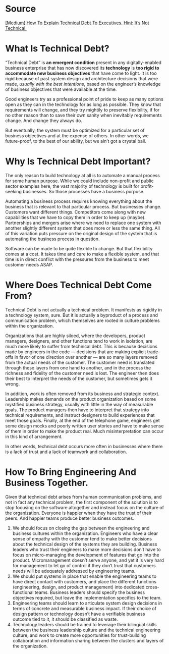 # Source

[[Medium] How To Explain Technical Debt To Executives. Hint: It’s Not Technical.](https://medium.com/startup-patterns/how-to-explain-technical-debt-to-executives-hint-its-not-technical-c581563375dc)

# What Is Technical Debt?

“Technical Debt” is **an emergent condition** present in any digitally-enabled business enterprise that has now discovered its **technology** is **too rigid to accommodate new business objectives** that have come to light. It is too rigid because of past system design and architecture decisions that were made, *usually with the best intentions*, based on the engineer’s knowledge of business objectives that were available at the time.

Good engineers try as a professional point of pride to keep as many options  open as they can in the technology for as long as possible. They know  that requirements will change, and they try mightily to preserve  flexibility, if for no other reason than to save their own sanity when  inevitably requirements change. And change they always do.

But eventually, the system must be optimized for a particular set of  business objectives and at the expense of others. In other words, we  future-proof, to the best of our ability, but we ain’t got a crystal  ball.

# Why Is Technical Debt Important?

The only reason to build technology at all is to automate a manual process  for some human purpose. While we could include non-profit and public  sector examples here, the vast majority of technology is built for  profit-seeking businesses. So those processes have a business purpose.

Automating a business process requires knowing everything about the business that  is relevant to that particular process. But businesses change. Customers want different things. Competitors come along with new capabilities  that we have to copy them in order to keep up (maybe). Partnerships and  mergers arise where we need to replace one system with another slightly  different system that does more or less the same thing. All of this  variation puts pressure on the original design of the system that is  automating the business process in question.

Software can be made to be quite flexible to change. But that flexibility comes  at a cost. It takes time and care to make a flexible system, and that  time is in direct conflict with the pressures from the business to meet  customer needs ASAP.

# Where Does Technical Debt Come From?

Technical Debt is not actually a technical problem. It manifests as rigidity in a technology system, sure. But it is actually a byproduct of a process  and communication problem, which themselves are rooted in culture  problems within the organization.

Organizations that are highly siloed, where the developers, product managers,  designers, and other functions tend to work in isolation, are much more  likely to suffer from technical debt. This is because decisions made by  engineers in the code — decisions that are making explicit trade-offs in favor of one direction over another — are so many layers removed from  the actual needs of the customer. The customer need is translated  through these layers from one hand to another, and in the process the  richness and fidelity of the customer need is lost. The engineer then  does their best to interpret the needs of the customer, but sometimes  gets it wrong.

In addition, work is often removed from its business and strategic  context. Leadership makes demands on the product organization based on  some mystified business strategy, usually with little in the way of  measurable goals. The product managers then have to interpret that  strategy into technical requirements, and instruct designers to build  experiences that meet those goals. Finally, at the end of the telephone  game, engineers get some design mocks and poorly written user stories  and have to make sense of them in order to make the product real. Much  misinterpretation can occur in this kind of arrangement.

In other words, technical debt occurs more often in businesses where there is a lack of trust and a lack of teamwork and collaboration.

# How To Bring Engineering And Business Together.

Given that technical debt arises from human communication problems, and not  in fact any technical problem, the first component of the solution is to stop focusing on the software altogether and instead focus on the  culture of the organization. Everyone is happier when they have the  trust of their peers. And happier teams produce better business  outcomes.

1. We should focus on closing the gap between the engineering and business  cultures within the organization. Engineers who have a clear sense of  empathy with the customer tend to make better decisions about the  technical design of the systems they are building. Business leaders who  trust their engineers to make more decisions don’t have to focus on  micro-managing the development of features that go into the product.  Micromanagement doesn’t serve anyone, and yet it is very hard for  management to let go of control if they don’t trust that customers needs will be adequately addressed by engineering teams.
2. We should put systems in place that enable the engineering teams to have  direct contact with customers, and place the different functions  (engineering, design, and product management) into dedicated  cross-functional teams. Business leaders should specify the business  objectives required, but leave the implementation specifics to the team.
3. Engineering teams should learn to articulate system design decisions in terms of  concrete and measurable business impact. If their choice of design  pattern or technology doesn’t have a verifiable business outcome tied to it, it should be classified as waste.
4. Technology leaders should be trained to leverage their bilingual skills between  the business leadership culture and the technical engineering culture,  and work to create more opportunities for trust-building collaboration  and information sharing between the clusters and layers of the  organization.